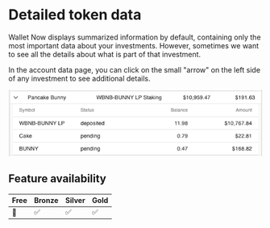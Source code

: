 # Detailed token data

Wallet Now displays summarized information by default, containing only the most important data about your investments. However, sometimes we want to see all the details about what is part of that investment.

In the account data page, you can click on the small "arrow" on the left side of any investment to see additional details.

![](../.gitbook/assets/detailedview.png)

## Feature availability

| Free | Bronze | Silver | Gold |
| :--- | :--- | :--- | :--- |
| 🚫 | ✅ | ✅ | ✅ |

